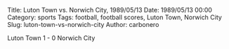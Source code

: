 Title: Luton Town vs. Norwich City, 1989/05/13
Date: 1989/05/13 00:00
Category: sports
Tags: football, football scores, Luton Town, Norwich City
Slug: luton-town-vs-norwich-city
Author: carbonero


Luton Town 1 - 0 Norwich City
